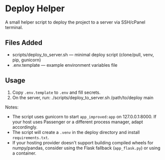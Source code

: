 # Deploy Helper

A small helper script to deploy the project to a server via SSH/cPanel terminal.

## Files Added

- scripts/deploy_to_server.sh — minimal deploy script (clone/pull, venv, pip, gunicorn)
- .env.template — example environment variables file

## Usage

1. Copy `.env.template` to `.env` and fill secrets.
2. On the server, run: ./scripts/deploy_to_server.sh /path/to/deploy main

Notes:
- The script uses gunicorn to start `app_improved:app` on 127.0.0.1:8000. If your host uses Passenger or a different process manager, adapt accordingly.
- The script will create a `.venv` in the deploy directory and install `requirements.txt`.
- If your hosting provider doesn't support building compiled wheels for numpy/pandas, consider using the Flask fallback (`app_flask.py`) or using a container.
